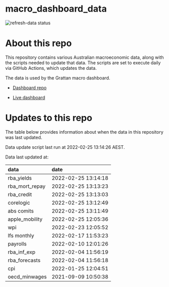
<!-- README.md is generated from README.Rmd. Please edit that file -->

# macro\_dashboard\_data

<!-- badges: start -->

![refresh-data
status](https://github.com/grattan/macro_dashboard_data/workflows/refresh-data/badge.svg)

<!-- badges: end -->

# About this repo

This repository contains various Australian macroeconomic data, along
with the scripts needed to update that data. The scripts are set to
execute daily via GitHub Actions, which updates the data.

The data is used by the Grattan macro dashboard.

  - [Dashboard repo](https://github.com/grattan/macrodashboard)

  - [Live dashboard](https://mattcowgill.shinyapps.io/macrodashboard/)

# Updates to this repo

The table below provides information about when the data in this
repository was last updated.

Data update script last run at 2022-02-25 13:14:26 AEST.

Data last updated at:

| data             | date                |
| :--------------- | :------------------ |
| rba\_yields      | 2022-02-25 13:14:18 |
| rba\_mort\_repay | 2022-02-25 13:13:23 |
| rba\_credit      | 2022-02-25 13:13:03 |
| corelogic        | 2022-02-25 13:12:49 |
| abs comits       | 2022-02-25 13:11:49 |
| apple\_mobility  | 2022-02-25 12:05:36 |
| wpi              | 2022-02-23 12:05:52 |
| lfs monthly      | 2022-02-17 11:53:23 |
| payrolls         | 2022-02-10 12:01:26 |
| rba\_inf\_exp    | 2022-02-04 11:56:19 |
| rba\_forecasts   | 2022-02-04 11:56:18 |
| cpi              | 2022-01-25 12:04:51 |
| oecd\_minwages   | 2021-09-09 10:50:38 |
